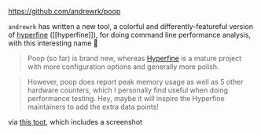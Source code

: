 https://github.com/andrewrk/poop

`andrewrk` has written a new tool, a colorful and differently-featureful version of [hyperfine](https://github.com/sharkdp/hyperfine) ([[hyperfine]]), for doing command line performance analysis, with this interesting name 💩

> Poop (so far) is brand new, whereas [Hyperfine](https://github.com/sharkdp/hyperfine) is a mature project with more configuration options and generally more polish.

> However, poop does report peak memory usage as well as 5 other hardware counters, which I personally find useful when doing performance testing. Hey, maybe it will inspire the Hyperfine maintainers to add the extra data points!

via [this toot](https://elk.pwm.social/hachyderm.io/@andrewrk@mastodon.social/110540064735485821), which includes a screenshot